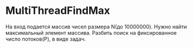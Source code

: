 # MultiThreadFindMax

На вход подается массив чисел размера N(до 10000000). Нужно найти максимальный элемент массива. Разбить поиск на фиксированное число потоков(P), в виде задач.
